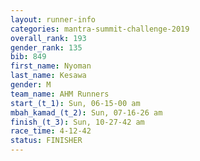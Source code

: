 ```yaml
---
layout: runner-info 
categories: mantra-summit-challenge-2019 
overall_rank: 193
gender_rank: 135
bib: 849
first_name: Nyoman
last_name: Kesawa
gender: M
team_name: AHM Runners
start_(t_1): Sun, 06-15-00 am
mbah_kamad_(t_2): Sun, 07-16-26 am
finish_(t_3): Sun, 10-27-42 am
race_time: 4-12-42
status: FINISHER
---
```

